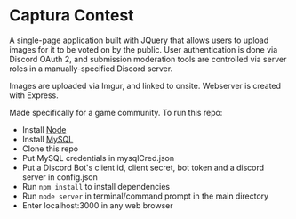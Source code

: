 # Captura Contest

A single-page application built with JQuery that allows users to upload images for it to be voted on by the public. User authentication is done via Discord OAuth 2, and submission moderation tools are controlled via server roles in a manually-specified Discord server.

Images are uploaded via Imgur, and linked to onsite. Webserver is created with Express.

Made specifically for a game community. To run this repo:

  * Install [Node](https://nodejs.org/en/)
  * Install [MySQL](https://www.mysql.com/products/community/)
  * Clone this repo
  * Put MySQL credentials in mysqlCred.json
  * Put a Discord Bot's client id, client secret, bot token and a discord server in config.json
  * Run `npm install` to install dependencies
  * Run `node server` in terminal/command prompt in the main directory
  * Enter localhost:3000 in any web browser

